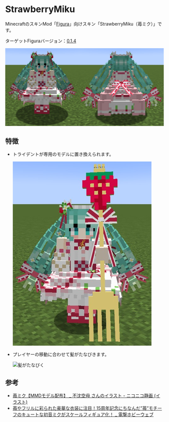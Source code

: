 <!-- $inject(locale_link) -->

# StrawberryMiku
<!-- DESCRIPTION_START -->
MinecraftのスキンMod「[Figura](https://modrinth.com/mod/figura)」向けスキン「StrawberryMiku（苺ミク）」です。

ターゲットFiguraバージョン：[0.1.4](https://modrinth.com/mod/figura/version/0.1.5b+1.21.4)
<!-- DESCRIPTION_END -->

![メイン画像](../README_images/main.jpg)

## 特徴
- トライデントが専用のモデルに置き換えられます。

  ![トライデントの専用モデル](../README_images/trident.jpg)

- プレイヤーの移動に合わせて髪がたなびきます。

  ![髪がたなびく](../README_images/hair.gif)

<!-- $inject(how_to_use) -->

<!-- $inject(notes) -->

## 参考
- [苺ミク【MMDモデル配布】 _ 不沈空母 さんのイラスト - ニコニコ静画 (イラスト)](https://seiga.nicovideo.jp/seiga/im11019402)
- [苺やフリルに彩られた豪華な衣装に注目！15周年記念にちなんだ”苺”モチーフのキュートな初音ミクがスケールフィギュア化！ _ 電撃ホビーウェブ](https://hobby.dengeki.com/news/1658674/)
